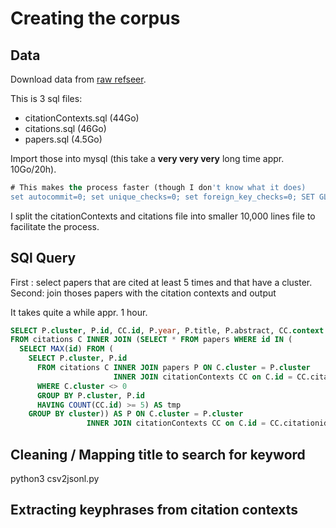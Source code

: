 # Creating the corpus

## Data

Download data from [raw refseer](https://psu.app.box.com/v/refseer).

This is 3 sql files:
- citationContexts.sql (44Go)
- citations.sql (46Go)
- papers.sql (4.5Go)

Import those into mysql (this take a **very very very** long time appr. 10Go/20h).

```sql
# This makes the process faster (though I don't know what it does)
set autocommit=0; set unique_checks=0; set foreign_key_checks=0; SET GLOBAL innodb_flush_log_at_trx_commit = 2; SET GLOBAL query_cache_type = 0; SET GLOBAL query_cache_size = 0;
```

I split the citationContexts and citations file into smaller 10,000 lines file to facilitate the process.


## SQl Query

First : select papers that are cited at least 5 times and that have a cluster.
Second: join thoses papers with the citation contexts and output

It takes quite a while appr. 1 hour.

```sql
SELECT P.cluster, P.id, CC.id, P.year, P.title, P.abstract, CC.context
FROM citations C INNER JOIN (SELECT * FROM papers WHERE id IN (
  SELECT MAX(id) FROM (
    SELECT P.cluster, P.id
      FROM citations C INNER JOIN papers P ON C.cluster = P.cluster
                       INNER JOIN citationContexts CC on C.id = CC.citationid
      WHERE C.cluster <> 0
      GROUP BY P.cluster, P.id
      HAVING COUNT(CC.id) >= 5) AS tmp
	GROUP BY cluster)) AS P ON C.cluster = P.cluster
                 INNER JOIN citationContexts CC on C.id = CC.citationid
```

## Cleaning / Mapping title to search for keyword

python3 csv2jsonl.py

## Extracting keyphrases from citation contexts